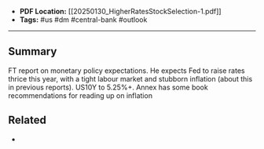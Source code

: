 
- **PDF Location:** [[20250130_HigherRatesStockSelection-1.pdf]]
- **Tags:** #us #dm #central-bank #outlook 

---
## Summary

FT report on monetary policy expectations. He expects Fed to raise rates thrice this year, with a tight labour market and stubborn inflation (about this in previous reports). US10Y to 5.25%+. Annex has some book recommendations for reading up on inflation
## Related
- 


